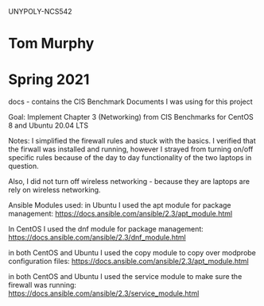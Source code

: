 UNYPOLY-NCS542
# Tom Murphy 
# Spring 2021


docs - contains the CIS Benchmark Documents I was using for this project


Goal:
Implement Chapter 3 (Networking) from CIS Benchmarks for CentOS 8 and Ubuntu 20.04 LTS

Notes:
I simplified the firewall rules and stuck with the basics.  I verified that the firwall was installed and running, however I strayed from turning on/off 
specific rules because of the day to day functionality of the two laptops in question.  

Also, I did not turn off wireless networking - because they are laptops are rely on wireless networking.  



Ansible Modules used:
in Ubuntu I used the apt module for package management:  https://docs.ansible.com/ansible/2.3/apt_module.html

In CentOS I used the dnf module for package management:  https://docs.ansible.com/ansible/2.3/dnf_module.html

in both CentOS and Ubuntu I used the copy module to copy over modprobe configuration files:  https://docs.ansible.com/ansible/2.3/apt_module.html

in both CentOS and Ubuntu I used the service module to make sure the firewall was running:  https://docs.ansible.com/ansible/2.3/service_module.html



